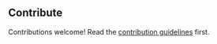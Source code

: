 ## Contribute

Contributions welcome! Read the [contribution guidelines](https://github.com/viatsko/awesome-vscode/blob/master/CONTRIBUTING.md) first.